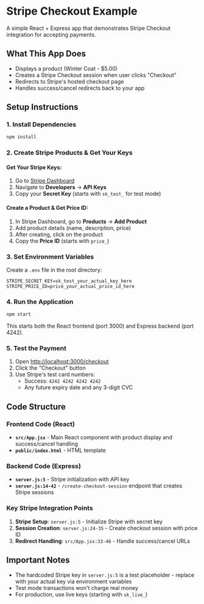 # Stripe Checkout Example

A simple React + Express app that demonstrates Stripe Checkout integration for accepting payments.

## What This App Does

- Displays a product (Winter Coat - $5.00) 
- Creates a Stripe Checkout session when user clicks "Checkout"
- Redirects to Stripe's hosted checkout page
- Handles success/cancel redirects back to your app

## Setup Instructions

### 1. Install Dependencies

```bash
npm install
```

### 2. Create Stripe Products & Get Your Keys

#### Get Your Stripe Keys:
1. Go to [Stripe Dashboard](https://dashboard.stripe.com)
2. Navigate to **Developers** → **API Keys**
3. Copy your **Secret Key** (starts with `sk_test_` for test mode)

#### Create a Product & Get Price ID:
1. In Stripe Dashboard, go to **Products** → **Add Product**
2. Add product details (name, description, price)
3. After creating, click on the product
4. Copy the **Price ID** (starts with `price_`)

### 3. Set Environment Variables

Create a `.env` file in the root directory:

```env
STRIPE_SECRET_KEY=sk_test_your_actual_key_here
STRIPE_PRICE_ID=price_your_actual_price_id_here
```

### 4. Run the Application

```bash
npm start
```

This starts both the React frontend (port 3000) and Express backend (port 4242).

### 5. Test the Payment

1. Open [http://localhost:3000/checkout](http://localhost:3000/checkout)
2. Click the "Checkout" button
3. Use Stripe's test card numbers:
   - Success: `4242 4242 4242 4242`
   - Any future expiry date and any 3-digit CVC

## Code Structure

### Frontend Code (React)
- **`src/App.jsx`** - Main React component with product display and success/cancel handling
- **`public/index.html`** - HTML template

### Backend Code (Express)
- **`server.js:5`** - Stripe initialization with API key
- **`server.js:14-42`** - `/create-checkout-session` endpoint that creates Stripe sessions

### Key Stripe Integration Points
1. **Stripe Setup**: `server.js:5` - Initialize Stripe with secret key
2. **Session Creation**: `server.js:24-35` - Create checkout session with price ID
3. **Redirect Handling**: `src/App.jsx:33-46` - Handle success/cancel URLs

## Important Notes

- The hardcoded Stripe key in `server.js:5` is a test placeholder - replace with your actual key via environment variables
- Test mode transactions won't charge real money
- For production, use live keys (starting with `sk_live_`)